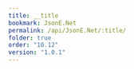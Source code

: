 ```yaml
---
title: __title
bookmark: JsonE.Net
permalink: /api/JsonE.Net/:title/
folder: true
order: "10.12"
version: "1.0.1"
---
```

